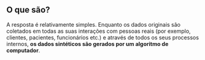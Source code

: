 ## O que são?

 A resposta é relativamente simples. Enquanto os dados originais são coletados em todas as suas interações com pessoas reais (por exemplo, clientes, pacientes, funcionários etc.) e através de todos os seus processos internos, **os dados sintéticos são gerados por um algoritmo de computador**.
